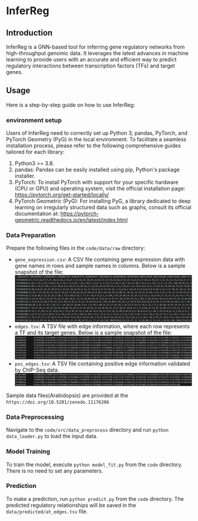 # InferReg

## Introduction

InferReg is a GNN-based tool for inferring gene regulatory networks from high-throughput genomic data. It leverages the latest advances in machine learning to provide users with an accurate and efficient way to predict regulatory interactions between transcription factors (TFs) and target genes.

## Usage

Here is a step-by-step guide on how to use InferReg:

### environment setup

Users of InferReg need to correctly set up Python 3, pandas, PyTorch, and PyTorch Geometry (PyG) in the local environment. To facilitate a seamless installation process, please refer to the following comprehensive guides tailored for each library:

1. Python3 >= 3.8.
2. pandas: Pandas can be easily installed using pip, Python's package installer.
3. PyTorch: To install PyTorch with support for your specific hardware (CPU or GPU) and operating system, visit the official installation page: https://pytorch.org/get-started/locally/
4. PyTorch Geometric (PyG): For installing PyG, a library dedicated to deep learning on irregularly structured data such as graphs, consult its official documentation at: https://pytorch-geometric.readthedocs.io/en/latest/index.html

### Data Preparation

Prepare the following files in the `code/data/raw` directory:
- `gene_expression.csv`: A CSV file containing gene expression data with gene names in rows and sample names in columns. Below is a sample snapshot of the file: 
    ![gene_expression file sample snapshot](images/gene_expression.png)
- `edges.tsv`: A TSV file with edge information, where each row represents a TF and its target genes. Below is a sample snapshot of the file:
    ![edges file sample snapshot](images/edges.png)
- `pos_edges.tsv`: A TSV file containing positive edge information validated by ChIP-Seq data.
    ![pos_edges file sample snapshot](images/pos_egdes.png)

Sample data files(Arabidopsis) are provided at the `https://doi.org/10.5281/zenodo.11176206`

### Data Preprocessing

Navigate to the `code/src/data_preprocess` directory and run `python data_loader.py` to load the input data.

### Model Training

To train the model, execute `python model_fit.py` from the `code` directory. There is no need to set any parameters.

### Prediction

To make a prediction, run `python predict.py` from the `code` directory. The predicted regulatory relationships will be saved in the `data/predicted/at_edges.tsv` file.
